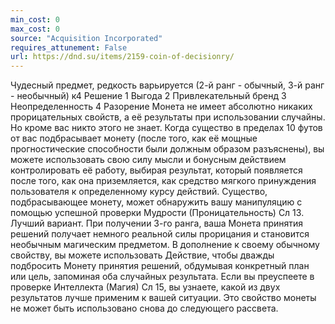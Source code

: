 ```yaml
---
min_cost: 0
max_cost: 0
source: "Acquisition Incorporated"
requires_attunement: False
url: https://dnd.su/items/2159-coin-of-decisionry/
---
```


Чудесный предмет, редкость варьируется (2-й ранг - обычный, 3-й ранг - необычный)
к4
Решение
1
Выгода
2
Привлекательный бренд
3
Неопределенность
4
Разорение
Монета не имеет абсолютно никаких прорицательных свойств, а её результаты при использовании случайны. Но кроме вас никто этого не знает. Когда существо в пределах 10 футов от вас подбрасывает монету (после того, как её мощные прогностические способности были должным образом разъяснены), вы можете использовать свою силу мысли и бонусным действием контролировать её работу, выбирая результат, который появляется после того, как она приземляется, как средство мягкого принуждения пользователя к определенному курсу действий. Существо, подбрасывающее монету, может обнаружить вашу манипуляцию с помощью успешной проверки Мудрости (Проницательность) Сл 13.
Лучший вариант. При получении 3-го ранга, ваша Монета принятия решений получает немного реальной силы прорицания и становится необычным магическим предметом. В дополнение к своему обычному свойству, вы можете использовать Действие, чтобы дважды подбросить Монету принятия решений, обдумывая конкретный план или цель, запоминая оба случайных результата. Если вы преуспеете в проверке Интеллекта (Магия) Сл 15, вы узнаете, какой из двух результатов лучше применим к вашей ситуации. Это свойство монеты не может быть использовано снова до следующего рассвета.